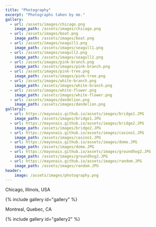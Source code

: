 ```yaml
---
title: "Photography"
excerpt: "Photographs taken by me."
gallery:
  - url: /assets/images/chicago.png
    image_path: /assets/images/chicago.png
  - url: /assets/images/boat.png
    image_path: /assets/images/boat.png
  - url: /assets/images/seagull1.png
    image_path: /assets/images/seagull1.png
  - url: /assets/images/seagull2.png
    image_path: /assets/images/seagull2.png
  - url: /assets/images/pink-branch.png
    image_path: /assets/images/pink-branch.png
  - url: /assets/images/pink-tree.png
    image_path: /assets/images/pink-tree.png
  - url: /assets/images/white-branch.png
    image_path: /assets/images/white-branch.png
  - url: /assets/images/white-flower.png
    image_path: /assets/images/white-flower.png
  - url: /assets/images/dandelion.png
    image_path: /assets/images/dandelion.png
gallery2:
  - url: https://mayonais.github.io/assets/images/bridge1.JPG
    image_path: /assets/images/bridge1.JPG
  - url: https://mayonais.github.io/assets/images/bridge2.JPG
    image_path: /assets/images/bridge2.JPG
  - url: https://mayonais.github.io/assets/images/casino1.JPG
    image_path: /assets/images/casino1.JPG
  - url: https://mayonais.github.io/assets/images/dome.JPG
    image_path: /assets/images/dome.JPG
  - url: https://mayonais.github.io/assets/images/groundhog2.JPG
    image_path: /assets/images/groundhog2.JPG
  - url: https://mayonais.github.io/assets/images/random.JPG
    image_path: /assets/images/random.JPG
header:
    image: /assets/images/photography.png
---
```

<p> </p>
<p><i class="fas fa-map-marker-alt"></i>  Chicago, Illinois, USA</p>
{% include gallery id="gallery" %}

<p><i class="fas fa-map-marker-alt"></i>  Montreal, Quebec, CA</p>
{% include gallery id="gallery2" %}